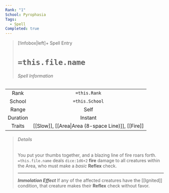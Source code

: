 ```yaml
---
Rank: "1"
School: Pyrophasia
Tags:
  - Spell
Completed: true
---
```

> [!infobox|left]+ Spell Entry
> # `=this.file.name`
> ###### Spell Information
|          |                                                    |
|:--------:|:--------------------------------------------------:|
|   Rank   |                    `=this.Rank`                    |
|  School  |                   `=this.School`                   |
|  Range   |                        Self                        |
| Duration |                      Instant                       |
|  Traits  | [[Slow]], [[Area\|Area (8-space Line)]],  [[Fire]] |
> ###### *Details*
> You put your thumbs together, and a blazing line of fire roars forth. `=this.file.name` deals `dice:1d6+2` **fire** damage to all creatures within the Area, who must make a *basic* **Reflex** check. 
> - - -
> ***Immolation Effect***
> If any of the affected creatures have the [[Ignited]] condition, that creature makes their **Reflex** check without favor.